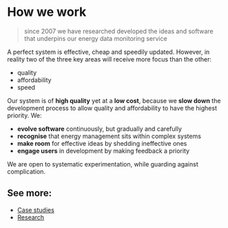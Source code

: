 # How we work

> since 2007 we have researched developed the ideas and software that underpins our energy data monitoring service

A perfect system is effective, cheap and speedily updated. However, in reality two of the three key areas will receive more focus than the other:

- quality
- affordability
- speed

Our system is of **high quality** yet at a **low cost**, because we **slow down** the development process to allow quality and affordability to have the highest priority. We:

- **evolve software** continuously, but gradually and carefully
- **recognise** that energy management sits within complex systems
- **make room** for effective ideas by shedding ineffective ones
- **engage users** in development by making feedback a priority

We are open to systematic experimentation, while guarding against complication.

## See more:

- [Case studies](#page_4)
- [Research](#page_8)
